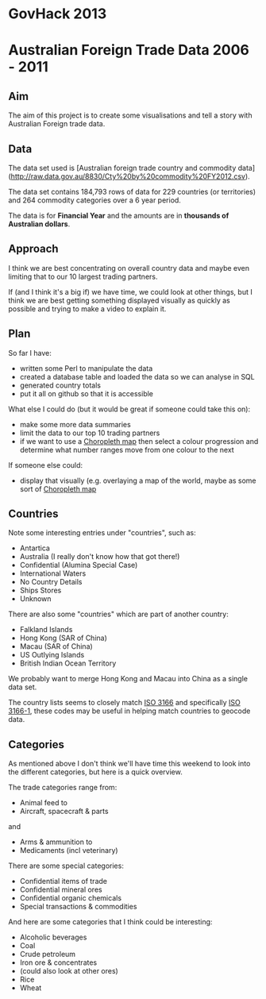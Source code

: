 # GovHack 2013
# Australian Foreign Trade Data 2006 - 2011

## Aim

The aim of this project is to create some visualisations and tell a story with
Australian Foreign trade data.

## Data

The data set used is [Australian foreign trade country and commodity data]
(http://raw.data.gov.au/8830/Cty%20by%20commodity%20FY2012.csv).

The data set contains 184,793 rows of data for 229 countries (or territories)
and 264 commodity categories over a 6 year period.

The data is for __Financial Year__ and the amounts are in __thousands of Australian dollars__.

## Approach

I think we are best concentrating on overall country data and maybe even
limiting that to our 10 largest trading partners.

If (and I think it's a big if) we have time, we could look at other things, but I
think we are best getting something displayed visually as quickly as possible
and trying to make a video to explain it.

## Plan

So far I have:

- written some Perl to manipulate the data
- created a database table and loaded the data so we can analyse in SQL
- generated country totals
- put it all on github so that it is accessible

What else I could do (but it would be great if someone could take this on):
- make some more data summaries
- limit the data to our top 10 trading partners
- if we want to use a
[Choropleth map](http://en.wikipedia.org/wiki/Choropleth_map)
then select a colour progression and determine what number ranges move from
one colour to the next


If someone else could:
- display that visually (e.g. overlaying a map of the world, maybe as some sort of
[Choropleth map](http://en.wikipedia.org/wiki/Choropleth_map)

## Countries

Note some interesting entries under "countries", such as:
- Antartica
- Australia (I really don't know how that got there!)
- Confidential (Alumina Special Case)
- International Waters
- No Country Details
- Ships Stores
- Unknown

There are also some "countries" which are part of another country:
- Falkland Islands
- Hong Kong (SAR of China)
- Macau (SAR of China)
- US Outlying Islands
- British Indian Ocean Territory

We probably want to merge Hong Kong and Macau into China as a single data set.

The country lists seems to closely match
[ISO 3166](http://en.wikipedia.org/wiki/ISO_3166)
and specifically
[ISO 3166-1](http://en.wikipedia.org/wiki/ISO_3166-1),
these codes may be useful in helping match countries to geocode data.

## Categories

As mentioned above I don't think we'll have time this weekend to look into the
different categories, but here is a quick overview.

The trade categories range from: 

- Animal feed to
- Aircraft, spacecraft & parts

and 

- Arms & ammunition to
- Medicaments (incl veterinary)

There are some special categories:

- Confidential items of trade
- Confidential mineral ores
- Confidential organic chemicals
- Special transactions & commodities

And here are some categories that I think could be interesting:

- Alcoholic beverages
- Coal
- Crude petroleum
- Iron ore & concentrates
- (could also look at other ores)
- Rice
- Wheat
